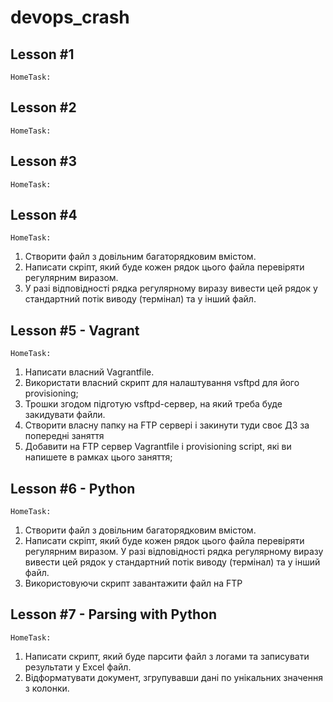 # devops_crash
Lesson #1
--------------------------------------------------------------------------------
    HomeTask:

Lesson #2
--------------------------------------------------------------------------------
    HomeTask:

Lesson #3
--------------------------------------------------------------------------------
    HomeTask:

Lesson #4
--------------------------------------------------------------------------------
    HomeTask:
1. Створити файл з довільним багаторядковим вмістом.
2. Написати скріпт, який буде кожен рядок цього файла перевіряти регулярним виразом.
3. У разі відповідності рядка регулярному виразу вивести цей рядок
   у стандартний потік 	виводу (термінал) та у інший файл.


Lesson #5 - Vagrant
--------------------------------------------------------------------------------
    HomeTask:
1. Написати власний Vagrantfile.
2. Використати власний скрипт для налаштування vsftpd для його provisioning;
3. Трошки згодом підготую vsftpd-сервер, на який треба буде закидувати файли.
4. Cтворити власну папку на FTP сервері і закинути туди своє ДЗ за попередні заняття
5. Добавити на FTP сервер Vagrantfile і provisioning script, які ви напишете в рамках цього заняття;

Lesson #6 - Python
--------------------------------------------------------------------------------
    HomeTask:
1. Створити файл з довільним багаторядковим вмістом.
2. Написати скріпт, який буде кожен рядок цього файла перевіряти регулярним виразом.
   У разі відповідності рядка регулярному виразу вивести цей рядок у стандартний потік
   виводу (термінал) та у інший файл.
3. Використовуючи скрипт завантажити файл на FTP

Lesson #7 - Parsing with Python
--------------------------------------------------------------------------------
    HomeTask:
1. Написати скрипт, який буде парсити файл з логами та записувати результати у Excel файл.
2. Відформатувати документ, згрупувавши дані по унікальних значення з колонки.

